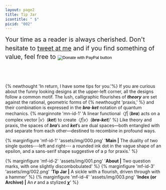 ```yaml
---
layout: page2
title: Tip Jar
icontitle: " $"
picid: "002"
---
```


<p>
<form action="https://www.paypal.com/cgi-bin/webscr" method="post" target="_top"    >
<label class="label" style = "font-size:1.4em;line-height:1.4em ">Your time as a reader is always cherished. Don't hesitate to <a href="https://twitter.com/andrewyang2024">tweet at me</a> and if you find something of value, feel free to </label>
<input type="hidden" name="cmd" value="_donations" />
<input type="hidden" name="business" value="X7UGTGVM27Z3G" />
<input type="hidden" name="currency_code" value="USD" />
<input type="image" src="https://www.paypalobjects.com/en_US/i/btn/btn_donate_LG.gif" name="submit" title="PayPal - The safer, easier way to pay online!" alt="Donate with PayPal button" style= "margin-bottom:-0.5em"  />
<img alt="" border="0" src="https://www.paypal.com/en_US/i/scr/pixel.gif" width="3" height="1" />
</form>
</p>


<div style = "margin-bottom:5em">
<script type='text/javascript' src='https://ko-fi.com/widgets/widget_2.js'> </script>
<script type='text/javascript' >kofiwidget2.init('or leave a tip!', '#2b3088', 'R6R61HF4F');kofiwidget2.draw();</script>
</div>


{% newthought 'In return, I have some tips for you.'%} If you are curious about the funny looking designs at the upper-left corner, all the designs follow a common motif. The lush, calligraphic flourishes of ***theory*** are set against the rational, geometric forms of {% newthought  'praxis,' %} and their combination is expressed in the ***bra***-***ket*** notation of quantum mechanics. {% marginnote 'mn-id-1'  'A linear functional〈*f*| (***bra***)  acts on a complex vector |*v*〉(***ket***) to create〈*f*|*v*〉(***bra-ket***)'   %} Like theory and praxis, the spaces of ***bra***’s and ***ket***’s are dual spaces—both entangled with and separate from each other—destined to recombine in profound ways.


{% marginfigure 'mf-id-1' 'assets/img/000.png' '**Main |**  The duality of two single quotes---left and right--- a rounded ink dot in the vague shape of an epsilon, and a sans-serif shape suggestive of a p for praxis.'  %} 

{% marginfigure 'mf-id-2' 'assets/img/001.png' '**About |** Two question marks, with one slightly discombobulated'  %}
{% marginfigure 'mf-id-3' 'assets/img/002.png' '**Tip Jar |** A sickle with a flourish, driven through with a hammer'  %}
{% marginfigure 'mf-id-4' 'assets/img/003.png' '**Index (or Archive) |** An ***r*** and a stylized ***χ***'  %}